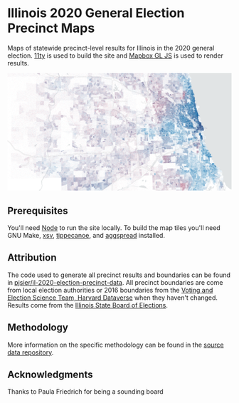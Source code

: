 # Illinois 2020 General Election Precinct Maps

Maps of statewide precinct-level results for Illinois in the 2020 general election. [11ty](https://www.11ty.dev/) is used to build the site and [Mapbox GL JS](https://github.com/mapbox/mapbox-gl-js) is used to render results.

![Screenshot of northeast Illinois presidential results](./src/img/social.png "Screenshot of northeast Illinois presidential results")

## Prerequisites

You'll need [Node](https://nodejs.org/en/) to run the site locally. To build the map tiles you'll need GNU Make, [xsv](https://github.com/burntsushi/xsv), [tippecanoe](https://github.com/mapbox/tippecanoe), and [aggspread](https://github.com/pjsier/aggspread) installed.

## Attribution

The code used to generate all precinct results and boundaries can be found in [pjsier/il-2020-election-precinct-data](https://github.com/pjsier/il-2020-election-precinct-data). All precinct boundaries are come from local election authorities or 2016 boundaries from the [Voting and Election Science Team, Harvard Dataverse](https://doi.org/10.7910/DVN/NH5S2I/IJPOUH) when they haven't changed. Results come from the [Illinois State Board of Elections](https://www.elections.il.gov/).

## Methodology

More information on the specific methodology can be found in the [source data repository](https://github.com/pjsier/il-2020-election-precinct-data#methodology).

## Acknowledgments

Thanks to Paula Friedrich for being a sounding board
